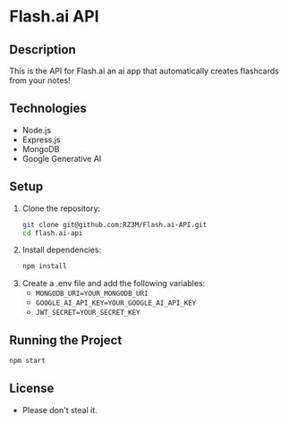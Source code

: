 # Flash.ai API

## Description
This is the API for Flash.ai an ai app that automatically creates flashcards from your notes!

## Technologies
- Node.js
- Express.js
- MongoDB
- Google Generative AI

## Setup
1. Clone the repository:
   ```bash
   git clone git@github.com:RZ3M/Flash.ai-API.git
   cd flash.ai-api
   ```
2. Install dependencies:
   ```bash
   npm install
   ```
3. Create a .env file and add the following variables:
   - `MONGODB_URI=YOUR_MONGODB_URI`
   - `GOOGLE_AI_API_KEY=YOUR_GOOGLE_AI_API_KEY`
   - `JWT_SECRET=YOUR_SECRET_KEY`
   
## Running the Project
   ```bash
   npm start
   ```

## License
- Please don't steal it.
